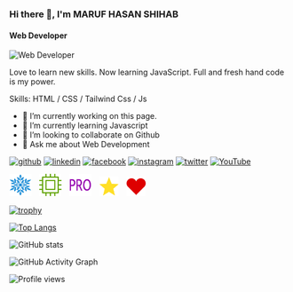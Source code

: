 ### Hi there 👋, I'm MARUF HASAN SHIHAB
#### Web Developer
![Web Developer](https://scontent.fdac7-1.fna.fbcdn.net/v/t39.30808-6/365394394_250764521154036_9034744472860088661_n.png?stp=dst-png_p180x540&_nc_cat=100&ccb=1-7&_nc_sid=e3f864&_nc_ohc=Qu-fhr17-IsAX8cQfG5&_nc_ht=scontent.fdac7-1.fna&oh=00_AfC22kJgHdmk-1bJpn2PNWRlrMW1xAzXG2E6pWNig7gAEw&oe=64CFA1CB)

Love to learn new skills. Now learning JavaScript. Full and fresh hand code is my power. 

Skills:  HTML / CSS / Tailwind Css / Js

- 🔭 I’m currently working on this page. 
- 🌱 I’m currently learning Javascript 
- 👯 I’m looking to collaborate on Github 
- 💬 Ask me about Web Development 


[<img src='https://cdn.jsdelivr.net/npm/simple-icons@3.0.1/icons/github.svg' alt='github' height='40'>](https://github.com/MarufHasanShihab)  [<img src='https://cdn.jsdelivr.net/npm/simple-icons@3.0.1/icons/linkedin.svg' alt='linkedin' height='40'>](https://www.linkedin.com/in/maruf.hasan.shihab/)  [<img src='https://cdn.jsdelivr.net/npm/simple-icons@3.0.1/icons/facebook.svg' alt='facebook' height='40'>](https://www.facebook.com/maruf.hasan.shihab)  [<img src='https://cdn.jsdelivr.net/npm/simple-icons@3.0.1/icons/instagram.svg' alt='instagram' height='40'>](https://www.instagram.com/maruf.hasan.shihab/)  [<img src='https://cdn.jsdelivr.net/npm/simple-icons@3.0.1/icons/twitter.svg' alt='twitter' height='40'>](https://twitter.com/maruf.hasan.shihab)  [<img src='https://cdn.jsdelivr.net/npm/simple-icons@3.0.1/icons/youtube.svg' alt='YouTube' height='40'>](https://www.youtube.com/channel/maruf.hasan.shihab)  

<a href='https://archiveprogram.github.com/'><img src='https://raw.githubusercontent.com/acervenky/animated-github-badges/master/assets/acbadge.gif' width='40' height='40'></a> <a href='https://docs.github.com/en/developers'><img src='https://raw.githubusercontent.com/acervenky/animated-github-badges/master/assets/devbadge.gif' width='40' height='40'></a> <a href='https://github.com/pricing'><img src='https://raw.githubusercontent.com/acervenky/animated-github-badges/master/assets/pro.gif' width='40' height='40'></a> <a href='https://stars.github.com/'><img src='https://raw.githubusercontent.com/acervenky/animated-github-badges/master/assets/starbadge.gif' width='35' height='35'></a> <a href='https://docs.github.com/en/github/supporting-the-open-source-community-with-github-sponsors'><img src='https://raw.githubusercontent.com/acervenky/animated-github-badges/master/assets/sponsorbadge.gif' width='35' height='35'></a> 

[![trophy](https://github-profile-trophy.vercel.app/?username=MarufHasanShihab)](https://github.com/ryo-ma/github-profile-trophy)

[![Top Langs](https://github-readme-stats.vercel.app/api/top-langs/?username=MarufHasanShihab)](https://github.com/anuraghazra/github-readme-stats)

![GitHub stats](https://github-readme-stats.vercel.app/api?username=MarufHasanShihab&show_icons=true&count_private=true)  

![GitHub Activity Graph](https://activity-graph.herokuapp.com/graph?username=MarufHasanShihab)  

![Profile views](https://gpvc.arturio.dev/MarufHasanShihab)  
